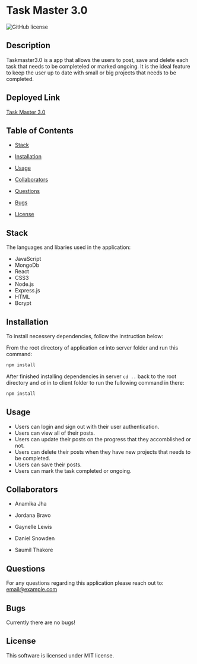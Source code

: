 # Task Master 3.0
![GitHub license](https://img.shields.io/badge/license-MIT-blue.svg)

## Description

Taskmaster3.0 is a app that allows the users to post, save and delete each task that needs to be completeled or marked ongoing. 
It is the ideal feature to keep the user up to date with small or big projects that needs to be completed.

## Deployed Link

[Task Master 3.0]()

## Table of Contents

* [Stack](#stack)

* [Installation](#installation)

* [Usage](#usage)

* [Collaborators](#collaborators)

* [Questions](#questions)

* [Bugs](#bugs)

* [License](#license)

## Stack

The languages and libaries used in the application:

- JavaScript
- MongoDb
- React
- CSS3
- Node.js
- Express.js
- HTML
- Bcrypt

## Installation

To install necessery dependencies, follow the instruction below:

From the root directory of application ```cd``` into server folder and run this command:

```bash
npm install
```

After finished installing dependencies in server ```cd ..``` back to the root directory and ```cd``` in to client folder to run the fullowing command in there:

```bash
npm install
```

## Usage

* Users can login and sign out with their user authentication.
* Users can view all of their posts.
* Users can update their posts on the progress that they accomblished or not.
* Users can delete their posts when they have new projects that needs to be completed.
* Users can save their posts.
* Users can mark the task completed or ongoing.

## Collaborators

- Anamika Jha

- Jordana Bravo

- Gaynelle Lewis

- Daniel Snowden

- Saumil Thakore 

## Questions

For any questions regarding this application please reach out to: email@example.com

## Bugs

Currently there are no bugs!

## License

This software is licensed under MIT license.
